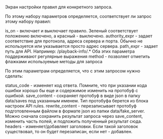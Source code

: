 Экран настройки правил для конкретного запроса.

По этому набору параметров определяется, соответствует ли запрос этому набору правил:

is_on - включает и выключает правило. Зеленый соответствует положению включено, а красный - выключено.
authority_expr - задает соответствие для протокола, адреса сервера и порта. Обычно не используется или указывается просто адрес сервера.
path_expr - задает путь для API. Например: /playback-info/.*
Оба этих параметра поддерживают регулярные выражения
method - позволяет отметить флажками используемые методы для запроса

По этим параметрам определяется, что с этим запросом нужно сделать:

status_code - изменяет код ответа. Помните, что при указании кода ошибки хорошо бы еще и содержимое изменить на протобуф с ошибкой.
save_content - сохраняет протобуф в виде json в папку data/saves под указанным именем. Тип протобуфа берется из блока настроек API rules.
rewrite_content - перезаписывает протобуф подготовленным файлом в формате json из папки data/fake_server. Можно сначала сохранить результат запроса через save_content, изменить часть полей, и подложить полученный результат сюда.
headers - изменяет/добавляет заголовки. Если такой заголовок существовал, то он будет перезаписан, если нет - добавлен.
